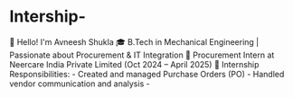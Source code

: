 # Intership-
👋 Hello! I'm Avneesh Shukla   🎓 B.Tech in Mechanical Engineering | Passionate about Procurement &amp; IT Integration   💼 Procurement Intern at Neercare India Private Limited (Oct 2024 – April 2025)  🔹 Internship Responsibilities: - Created and managed Purchase Orders (PO) - Handled vendor communication and analysis - 

